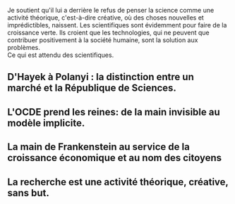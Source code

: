 
Je soutient qu'il lui a derrière le refus de penser la science comme une activité théorique, c'est-à-dire créative, où des choses nouvelles et imprédictibles, naissent.
Les scientifiques sont évidemment pour faire de la croissance verte. 
Ils croient que les technologies, qui ne peuvent que contribuer positivement à la société humaine, sont la solution aux problèmes.  
Ce qui est attendu des scientifiques. 


## D'Hayek à Polanyi : la distinction entre un marché et la République de Sciences. 



## L'OCDE prend les reines: de la main invisible au modèle implicite.  



## La main de Frankenstein au service de la croissance économique et au nom des citoyens



## La recherche est une activité théorique, créative, sans but. 

